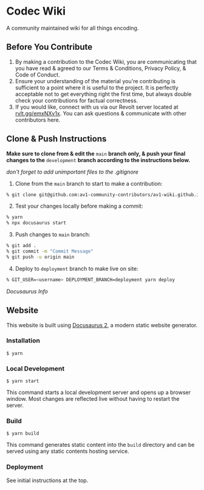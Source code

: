 # Codec Wiki

A community maintained wiki for all things encoding.

## Before You Contribute

1. By making a contribution to the Codec Wiki, you are communicating that you have read & agreed to our Terms & Conditions, Privacy Policy, & Code of Conduct.
2. Ensure your understanding of the material you're contributing is sufficient to a point where it is useful to the project. It is perfectly acceptable not to get everything right the first time, but always double check your contributions for factual correctness.
3. If you would like, connect with us via our Revolt server located at [rvlt.gg/emxNXv1x](https://rvlt.gg/emxNXv1x). You can ask questions & communicate with other contributors here.

## Clone & Push Instructions
**Make sure to clone from & edit the** `main` **branch only, & push your final changes to the** `development` **branch according to the instructions below.**

*don't forget to add unimportant files to the .gitignore*

1. Clone from the `main` branch to start to make a contribution:
```zsh
% git clone git@github.com:av1-community-contributors/av1-wiki.github.io.git -b main
```

2. Test your changes locally before making a commit:
```zsh
% yarn
% npx docusaurus start
```

3. Push changes to `main` branch:
```zsh
% git add .
% git commit -m "Commit Message"
% git push -u origin main
```

4. Deploy to `deployment` branch to make live on site:
```zsh
% GIT_USER=<username> DEPLOYMENT_BRANCH=deployment yarn deploy
```

*Docusaurus Info*
## Website

This website is built using [Docusaurus 2](https://docusaurus.io/), a modern static website generator.

### Installation

```
$ yarn
```

### Local Development

```
$ yarn start
```

This command starts a local development server and opens up a browser window. Most changes are reflected live without having to restart the server.

### Build

```
$ yarn build
```

This command generates static content into the `build` directory and can be served using any static contents hosting service.

### Deployment

See initial instructions at the top.
